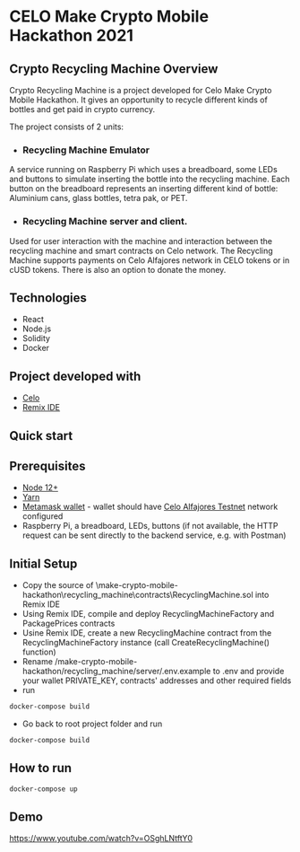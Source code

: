 # CELO Make Crypto Mobile Hackathon 2021

## Crypto Recycling Machine Overview
Crypto Recycling Machine is a project developed for Celo Make Crypto Mobile Hackathon. It gives an opportunity to recycle different kinds of bottles and get paid in crypto currency.

The project consists of 2 units:
* ### Recycling Machine Emulator

A service running on Raspberry Pi which uses a breadboard, some LEDs and buttons to simulate inserting the bottle into the recycling machine. Each button on the breadboard represents an inserting different kind of bottle: Aluminium cans, glass bottles, tetra pak, or PET.

* ### Recycling Machine server and client.

Used for user interaction with the machine and interaction between the recycling machine and smart contracts on Celo network. The Recycling Machine supports payments on Celo Alfajores network in CELO tokens or in cUSD tokens. There is also an option to donate the money.


## Technologies
* React
* Node.js
* Solidity
* Docker

## Project developed with
* [Celo](https://docs.celo.org/developer-guide/overview)
* [Remix IDE](https://remix.ethereum.org/)


## Quick start

## Prerequisites
* [Node 12+](https://nodejs.org/en/download/)
* [Yarn](https://classic.yarnpkg.com/en/docs/install/)
* [Metamask wallet](https://chrome.google.com/webstore/detail/metamask/nkbihfbeogaeaoehlefnkodbefgpgknn) - wallet should have [Celo Alfajores Testnet](https://docs.celo.org/developer-resources/testnet-wallet) network configured
* Raspberry Pi, a breadboard, LEDs, buttons (if not available, the HTTP request can be sent directly to the backend service, e.g. with Postman)


## Initial Setup

- Copy the source of \make-crypto-mobile-hackathon\recycling_machine\contracts\RecyclingMachine.sol into Remix IDE
- Using Remix IDE, compile and deploy RecyclingMachineFactory and PackagePrices contracts
- Usine Remix IDE, create a new RecyclingMachine contract from the RecyclingMachineFactory instance (call CreateRecyclingMachine() function)
- Rename /make-crypto-mobile-hackathon/recycling_machine/server/.env.example to .env and provide your wallet PRIVATE_KEY, contracts' addresses and other required fields
- run
```bash
docker-compose build

```
- Go back to root project folder and run
```bash
docker-compose build
```

## How to run
```bash
docker-compose up
```

## Demo
https://www.youtube.com/watch?v=OSghLNtftY0
